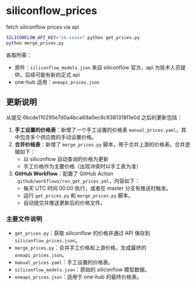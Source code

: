 # siliconflow_prices

fetch siliconflow prices via api

```bash
SILICONFLOW_API_KEY="sk-xxxxx" python get_prices.py
python merge_prices.py
```

各取所需：

- 原件：`siliconflow_models.json` 来自 siliconflow 官方，api 为技术人员提供，后续可能有新的正式 api
- one-hub 适用：`oneapi_prices.json`

## 更新说明

从提交 6bcde110295e7d0a4bca69a0ec6c9381318f1e0d 之后的更新包括：

1. **手工设置的价格表**：新增了一个手工设置的价格表 `manual_prices.yaml`，其中包含多个供应商的手动设置价格。
2. **合并价格表**：新增了 `merge_prices.py` 脚本，用于合并上游的价格表。合并逻辑如下：
   - 以 siliconflow 自动查询的价格为更新
   - 手工价格作为主要价格（出现冲突时以手工表为准）
3. **GitHub Workflow**：配置了 GitHub Action `.github/workflows/run_get_prices.yml`，内容如下：
   - 每天 UTC 时间 00:00 执行，或者在 master 分支有推送时触发。
   - 运行 `get_prices.py` 和 `merge_prices.py` 脚本。
   - 自动提交并推送更新后的价格文件。

### 主要文件说明

- `get_prices.py`：获取 siliconflow 的价格并通过 API 保存到 `siliconflow_prices.json`。
- `merge_prices.py`：合并手工价格和上游价格，生成最终的 `oneapi_prices.json`。
- `manual_prices.yaml`：手工设置的价格表。
- `siliconflow_models.json`：原始的 siliconflow 模型数据。
- `oneapi_prices.json`：适用于 one-hub 的最终价格表。
